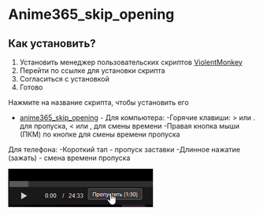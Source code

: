 # Anime365_skip_opening
## Как установить?
1. Установить менеджер пользовательских скриптов [ViolentMonkey](https://violentmonkey.github.io/)
2. Перейти по ссылке для установки скрипта
3. Согласиться с установкой
4. Готово

Нажмите на название скрипта, чтобы установить его
* <a>[anime365_skip_opening](https://github.com/Lo373883/anime365_skip_opening/raw/main/anime_skip_script.user.js) - Для компьютера:
-Горячие клавиши: > или . для пропуска, < или , для смены времени
-Правая кнопка мыши (ПКМ) по кнопке для смены времени пропуска

Для телефона:
-Короткий тап - пропуск заставки
-Длинное нажатие (зажать) - смена времени пропуска


   ![Анимация](screenshots/103a057f97e696.gif)
